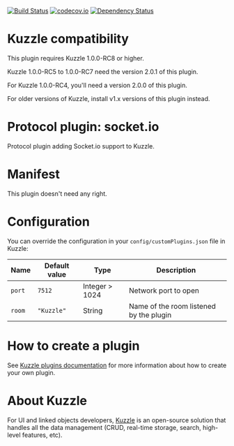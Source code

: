 [![Build Status](https://travis-ci.org/kuzzleio/kuzzle-plugin-socketio.svg?branch=master)](https://travis-ci.org/kuzzleio/kuzzle-plugin-socketio) [![codecov.io](http://codecov.io/github/kuzzleio/kuzzle-plugin-socketio/coverage.svg?branch=master)](http://codecov.io/github/kuzzleio/kuzzle?branch=master) [![Dependency Status](https://david-dm.org/kuzzleio/kuzzle-plugin-socketio.svg)](https://david-dm.org/kuzzleio/kuzzle-plugin-socketio)

# Kuzzle compatibility

This plugin requires Kuzzle 1.0.0-RC8 or higher.

Kuzzle 1.0.0-RC5 to 1.0.0-RC7 need the version 2.0.1 of this plugin.

For Kuzzle 1.0.0-RC4, you'll need a version 2.0.0 of this plugin.

For older versions of Kuzzle, install v1.x versions of this plugin instead.

# Protocol plugin: socket.io

Protocol plugin adding Socket.io support to Kuzzle.

# Manifest

This plugin doesn't need any right.

# Configuration

You can override the configuration in your `config/customPlugins.json` file in Kuzzle:

| Name | Default value | Type | Description                 |
|------|---------------|-----------|-----------------------------|
| ``port`` | ``7512`` | Integer > 1024 | Network port to open |
| ``room`` | ``"Kuzzle"`` | String | Name of the room listened by the plugin |

# How to create a plugin

See [Kuzzle plugins documentation](http://kuzzle.io/guide/#plugins) for more information about how to create your own plugin.

# About Kuzzle

For UI and linked objects developers, [Kuzzle](https://kuzzle.io) is an open-source solution that handles all the data management
(CRUD, real-time storage, search, high-level features, etc).
